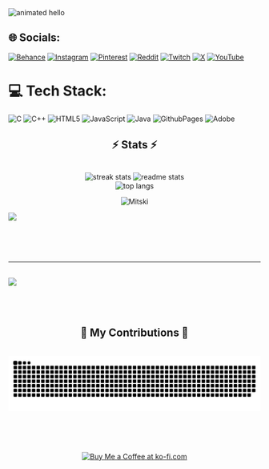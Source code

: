 <img src="https://github.com/Anmol-Baranwal/Cool-GIFs-For-GitHub/assets/74038190/9be4d344-6782-461a-b5a6-32a07bf7b34e" width="600" alt="animated hello">


## 🌐 Socials:
[![Behance](https://img.shields.io/badge/Behance-1769ff?logo=behance&logoColor=white)](https://behance.net/Shuhaib) [![Instagram](https://img.shields.io/badge/Instagram-%23E4405F.svg?logo=Instagram&logoColor=white)](https://instagram.com/shuhaibeyyy)  [![Pinterest](https://img.shields.io/badge/Pinterest-%23E60023.svg?logo=Pinterest&logoColor=white)](https://pinterest.com/MItsuki) [![Reddit](https://img.shields.io/badge/Reddit-%23FF4500.svg?logo=Reddit&logoColor=white)](https://reddit.com/user/MItski) [![Twitch](https://img.shields.io/badge/Twitch-%239146FF.svg?logo=Twitch&logoColor=white)](https://twitch.tv/Lost) [![X](https://img.shields.io/badge/X-black.svg?logo=X&logoColor=white)](https://x.com/Shuhaib) [![YouTube](https://img.shields.io/badge/YouTube-%23FF0000.svg?logo=YouTube&logoColor=white)](https://youtube.com/@@oxidaiski) 

# 💻 Tech Stack:
![C](https://img.shields.io/badge/c-%2300599C.svg?style=for-the-badge&logo=c&logoColor=white) ![C++](https://img.shields.io/badge/c++-%2300599C.svg?style=for-the-badge&logo=c%2B%2B&logoColor=white) ![HTML5](https://img.shields.io/badge/html5-%23E34F26.svg?style=for-the-badge&logo=html5&logoColor=white) ![JavaScript](https://img.shields.io/badge/javascript-%23323330.svg?style=for-the-badge&logo=javascript&logoColor=%23F7DF1E) ![Java](https://img.shields.io/badge/java-%23ED8B00.svg?style=for-the-badge&logo=openjdk&logoColor=white) ![GithubPages](https://img.shields.io/badge/github%20pages-121013?style=for-the-badge&logo=github&logoColor=white) ![Adobe](https://img.shields.io/badge/adobe-%23FF0000.svg?style=for-the-badge&logo=adobe&logoColor=white)


<h2 align="center">⚡ Stats ⚡</h2>
<br>
<div align=center>
  <img width=390 src="https://github-readme-streak-stats-salesp07.vercel.app/?user=Mitsuki190&count_private=true&theme=react&border_radius=10" alt="streak stats"/>
  <img width=390 src="https://github-readme-stats-salesp07.vercel.app/api?username=Mitsuki190&count_private=true&show_icons=true&theme=react&rank_icon=github&border_radius=10" alt="readme stats" />
  <br/>
  <img width=325 align="center" src="https://github-readme-stats-salesp07.vercel.app/api/top-langs/?username=Mitsuki190&hide=HTML&langs_count=8&layout=compact&theme=react&border_radius=10&size_weight=0.5&count_weight=0.5&exclude_repo=github-readme-stats" alt="top langs" />
</div>
<p align="center"> <img src="https://count.getloli.com/get/@:%20Mitski190" alt="Mitski" /> </p>
<img src=https://count.getloli.com/@:%Mitsuki190?theme=moebooru/>

</br>

<br/><br/>
</br>

<hr/>

<br/>
<img src="https://user-images.githubusercontent.com/74038190/216654112-f34391b7-72e0-4053-8849-30dcaeaa1aaa.gif" width="220" />


<br><br>     



<div align="center">
  <h2>🐍 My Contributions 🐍</h2>
  <br>
<img alt="snake eating my contributions" src="https://raw.githubusercontent.com/A-S-W-I-N-S-P-A-R-K-Y/A-S-W-I-N-S-P-A-R-K-Y/output/github-contribution-grid-snake.svg" />
  
  <br/><br/><br/>
</div>

<div align="center">
<a href='https://ko-fi.com/Mitsuki1' target='_blank'><img height='64' style='border:0px;height:64px;' src='https://storage.ko-fi.com/cdn/kofi1.png?v=3' border='0' alt='Buy Me a Coffee at ko-fi.com' /></a>
</div>

<br/>

</details>
</br></br>
